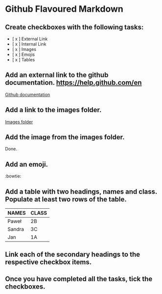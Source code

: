 # Github Flavoured Markdown

## Create checkboxes with the following tasks:

- [ x ] External Link
- [ x ] Internal Link
- [ x ] Images
- [ x ] Emojis
- [ x ] Tables

## Add an external link to the github documentation. https://help.github.com/en

[Github documentation](https://help.github.com/en)

## Add a link to the images folder.

[Images folder](/tree/main/images)

## Add the image from the images folder.
Done.

## Add an emoji.
:bowtie:

## Add a table with two headings, names and class. Populate at least two rows of the table.
|   NAMES | CLASS   |  
|---|---|
|   Paweł | 2B   |  
|  Sandra | 3C   |   
|  Jan | 1A  |  

## Link each of the secondary headings to the respective checkbox items.

## Once you have completed all the tasks, tick the checkboxes.
